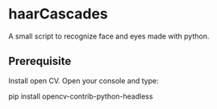 # haarCascades

A small script to recognize face and eyes made with python.

## Prerequisite

Install open CV. Open your console and type:

pip install opencv-contrib-python-headless
